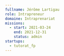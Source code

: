 ```yaml
---
fullname: Jérôme Lartigau
role: Intrapreneur
domaine: Intraprenariat
missions:
  - start: 2021-03-24
    end: 2021-12-31
    status: admin
startups:
  - tutorat_fp
---
```


